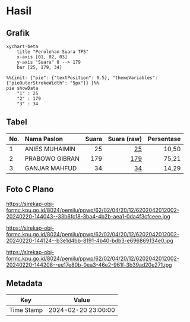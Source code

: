 # Hasil

## Grafik

```mermaid
xychart-beta
    title "Perolehan Suara TPS"
    x-axis [01, 02, 03]
    y-axis "Suara" 0 --> 179
    bar [25, 179, 34]
```

```mermaid
%%{init: {"pie": {"textPosition": 0.5}, "themeVariables": {"pieOuterStrokeWidth": "5px"}} }%%
pie showData
    "1" : 25
    "2" : 179
    "3" : 34
```

## Tabel

| No. | Nama Paslon    | Suara | Suara (raw) | Persentase |
|:--- |:-------------- | -----:| -----------:| ----------:|
| 1   | ANIES MUHAIMIN | 25    | [25][p-1]   | 10,50      |
| 2   | PRABOWO GIBRAN | 179   | [179][p-2]  | 75,21      |
| 3   | GANJAR MAHFUD  | 34    | [34][p-3]   | 14,29      |


[p-1]: https://github.com/gigit-pemilu/pemilu-2024-62-kalimantan-tengah/blob/main/pilpres/hitung-suara/sub/62-kalimantan-tengah/sub/02-kotawaringin-timur/sub/04-parenggean/sub/2012-bandar-agung/sub/002-tps/sub/paslon-1.txt
[p-2]: https://github.com/gigit-pemilu/pemilu-2024-62-kalimantan-tengah/blob/main/pilpres/hitung-suara/sub/62-kalimantan-tengah/sub/02-kotawaringin-timur/sub/04-parenggean/sub/2012-bandar-agung/sub/002-tps/sub/paslon-2.txt
[p-3]: https://github.com/gigit-pemilu/pemilu-2024-62-kalimantan-tengah/blob/main/pilpres/hitung-suara/sub/62-kalimantan-tengah/sub/02-kotawaringin-timur/sub/04-parenggean/sub/2012-bandar-agung/sub/002-tps/sub/paslon-3.txt

## Foto C Plano

https://sirekap-obj-formc.kpu.go.id/8024/pemilu/ppwp/62/02/04/20/12/6202042012002-20240220-144043--33b6fc18-3ba4-4b2b-aea1-0da4f3cfceee.jpg

https://sirekap-obj-formc.kpu.go.id/8024/pemilu/ppwp/62/02/04/20/12/6202042012002-20240220-144124--b3e1d4bb-8191-4b40-bdb3-e696869134e0.jpg

https://sirekap-obj-formc.kpu.go.id/8024/pemilu/ppwp/62/02/04/20/12/6202042012002-20240220-144208--ee17e80b-0ea3-46e2-961f-3b39ad20e271.jpg


## Metadata

| Key        | Value               |
| ---------- | ------------------- |
| Time Stamp | 2024-02-20 23:00:00 |



